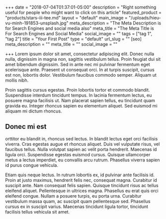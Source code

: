 +++
date = "2018-07-04T01:37:01-05:00"
description = "Right something useful for people who might want to click on this article"
featured_product = "products/stars-iii-tee.md"
layout = "default"
main_image = "/uploads/hieu-vu-minh-191853-unsplash.jpg"
meta_description = "The Meta Description is for Search Engines and social media also"
meta_title = "The Meta Title is For Search Engines and Social Media"
social_image = ""
tags = ["tag 1", "tag 2"]
title = "Your First Post"
type = "default"
url_slug = ""
[seo]
meta_description = ""
meta_title = ""
social_image = ""

+++
Lorem ipsum dolor sit amet, consectetur adipiscing elit. Donec nulla nulla, dignissim in magna non, sagittis vestibulum tellus. Proin feugiat dui sit amet bibendum dignissim. Sed in ante nec mi pulvinar fermentum eget scelerisque ante. Praesent ut consequat orci. In at turpis suscipit, cursus est non, lobortis dolor. Vestibulum faucibus commodo semper. Aliquam ut mollis nibh.

Proin sagittis cursus egestas. Proin lobortis tortor et commodo blandit. Suspendisse interdum tincidunt tempus. In lacinia fermentum lectus, eu posuere magna facilisis ut. Nam placerat sapien tellus, eu tincidunt quam gravida eu. Integer rhoncus sapien eu elementum aliquet. Sed euismod mi aliquam mi dictum rhoncus.

## Donec mi est

orttitor eu blandit in, rhoncus sed lectus. In blandit lectus eget orci facilisis viverra. Cras egestas augue et rhoncus aliquet. Duis vel vulputate risus, vel faucibus tellus. Nulla volutpat sapien ac velit porta hendrerit. Maecenas id ligula orci. Suspendisse egestas euismod cursus. Quisque ullamcorper metus a lectus imperdiet, eu convallis arcu rutrum. Phasellus viverra sapien id purus congue vehicula.

Etiam quis neque lectus. In rutrum lobortis ex, id pulvinar ante facilisis id. Proin at justo maximus, hendrerit felis nec, consequat magna. Curabitur id suscipit ante. Nam consequat felis sapien. Quisque tincidunt risus ac tellus eleifend aliquet. Pellentesque in ultrices magna. Phasellus eu erat quis orci eleifend congue. Nullam a posuere turpis, eu porta urna. Curabitur vestibulum massa quam, ac suscipit quam pellentesque sed. Phasellus cursus ex in suscipit varius. Maecenas tincidunt ligula tortor, tincidunt facilisis tellus vehicula sit amet.